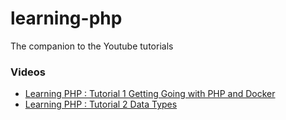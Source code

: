 # learning-php

The companion to the Youtube tutorials

### Videos

- [Learning PHP : Tutorial 1 Getting Going with PHP and Docker](https://www.youtube.com/watch?v=8SddXBkP200)
- [Learning PHP : Tutorial 2 Data Types](https://www.youtube.com/watch?v=Krsw96XqElE)
